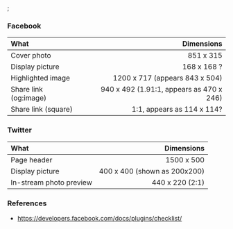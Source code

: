 ;

### Facebook

<table><thead><tr class="header"><th style="text-align: left;">What</th><th style="text-align: right;">Dimensions</th></tr></thead><tbody><tr class="odd"><td style="text-align: left;">Cover photo</td><td style="text-align: right;">851 x 315</td></tr><tr class="even"><td style="text-align: left;">Display picture</td><td style="text-align: right;">168 x 168 ?</td></tr><tr class="odd"><td style="text-align: left;">Highlighted image</td><td style="text-align: right;">1200 x 717 (appears 843 x 504)</td></tr><tr class="even"><td style="text-align: left;">Share link (og:image)</td><td style="text-align: right;">940 x 492 (1.91:1, appears as 470 x 246)</td></tr><tr class="odd"><td style="text-align: left;">Share link (square)</td><td style="text-align: right;">1:1, appears as 114 x 114?</td></tr></tbody></table>

### Twitter

<table><thead><tr class="header"><th style="text-align: left;">What</th><th style="text-align: right;">Dimensions</th></tr></thead><tbody><tr class="odd"><td style="text-align: left;">Page header</td><td style="text-align: right;">1500 x 500</td></tr><tr class="even"><td style="text-align: left;">Display picture</td><td style="text-align: right;">400 x 400 (shown as 200x200)</td></tr><tr class="odd"><td style="text-align: left;">In-stream photo preview</td><td style="text-align: right;">440 x 220 (2:1)</td></tr></tbody></table>

### References

-   https://developers.facebook.com/docs/plugins/checklist/
